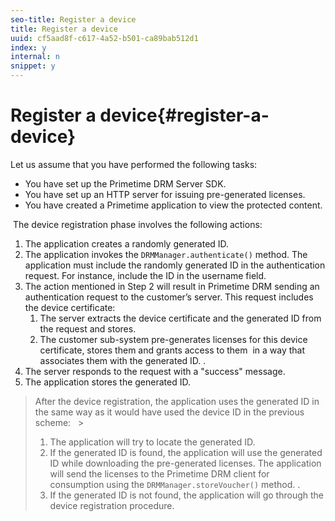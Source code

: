 ```yaml
---
seo-title: Register a device
title: Register a device
uuid: cf5aad8f-c617-4a52-b501-ca89bab512d1
index: y
internal: n
snippet: y
---
```


# Register a device{#register-a-device}

Let us assume that you have performed the following tasks:

* You have set up the Primetime DRM Server SDK. 
* You have set up an HTTP server for issuing pre-generated licenses. 
* You have created a Primetime application to view the protected content.

 The device registration phase involves the following actions: 

1. The application creates a randomly generated ID.
1. The application invokes the `DRMManager.authenticate()` method. The application must include the randomly generated ID in the authentication request. For instance, include the ID in the username field.
1. The action mentioned in Step 2 will result in Primetime DRM sending an authentication request to the customer’s server. This request includes the device certificate:
   1. The server extracts the device certificate and the generated ID from the request and stores.
   1. The customer sub-system pre-generates licenses for this device certificate, stores them and grants access to them  in a way that associates them with the generated ID. .
1. The server responds to the request with a "success" message.
1. The application stores the generated ID.
>After the device registration, the application uses the generated ID in the same way as it would have used the device ID in the previous scheme: &nbsp; >
>1. The application will try to locate the generated ID. 
>1. If the generated ID is found, the application will use the generated ID while downloading the pre-generated licenses. The application will send the licenses to the Primetime DRM client for consumption using the `DRMManager.storeVoucher()` method. . 
>1. If the generated ID is not found, the application will go through the device registration procedure. 
>
